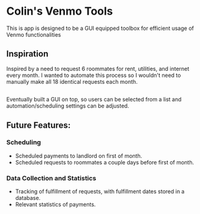 # Colin's Venmo Tools
This is app is designed to be a GUI equipped toolbox for efficient usage of Venmo functionalities

## Inspiration
Inspired by a need to request 6 roommates for rent, utilities, and internet every month. I wanted to automate this process so I wouldn't need to manually make all 18 identical requests each month.

## 
Eventually built a GUI on top, so users can be selected from a list and automation/scheduling settings can be adjusted.

## Future Features:
### Scheduling
- Scheduled payments to landlord on first of month.
- Scheduled requests to roommates a couple days before first of month.
### Data Collection and Statistics
- Tracking of fulfillment of requests, with fulfillment dates stored in a database.
- Relevant statistics of payments.